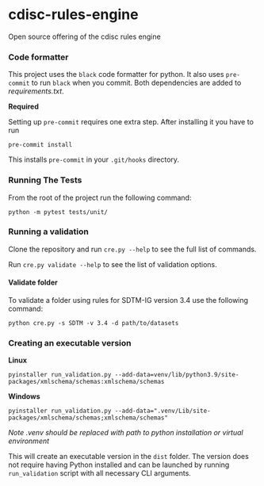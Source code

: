 # cdisc-rules-engine
Open source offering of the cdisc rules engine

### Code formatter
This project uses the `black` code formatter for python.
It also uses `pre-commit` to run `black` when you commit.
Both dependencies are added to *requirements.txt*.

**Required**

Setting up `pre-commit` requires one extra step. After installing it you have to run

`pre-commit install`

This installs `pre-commit` in your `.git/hooks` directory.

### Running The Tests
From the root of the project run the following command:

`python -m pytest tests/unit/`
### Running a validation

Clone the repository and run `cre.py --help` to see the full list of commands.

Run `cre.py validate --help` to see the list of validation options.

#### Validate folder
To validate a folder using rules for SDTM-IG version 3.4 use the following command:

`python cre.py -s SDTM -v 3.4 -d path/to/datasets`

### Creating an executable version

**Linux**

`pyinstaller run_validation.py --add-data=venv/lib/python3.9/site-packages/xmlschema/schemas:xmlschema/schemas`

**Windows**

`pyinstaller run_validation.py --add-data=".venv/Lib/site-packages/xmlschema/schemas;xmlschema/schemas"`

_Note .venv should be replaced with path to python installation or virtual environment_

This will create an executable version in the `dist` folder. The version does not require having Python installed and
can be launched by running `run_validation` script with all necessary CLI arguments.
